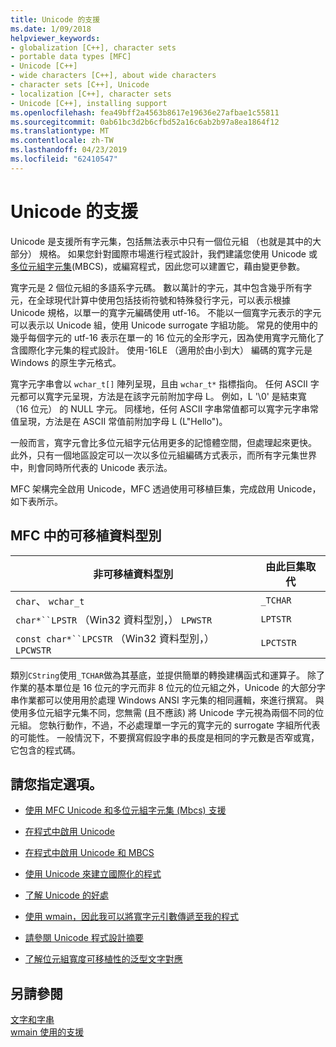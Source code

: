 ```yaml
---
title: Unicode 的支援
ms.date: 1/09/2018
helpviewer_keywords:
- globalization [C++], character sets
- portable data types [MFC]
- Unicode [C++]
- wide characters [C++], about wide characters
- character sets [C++], Unicode
- localization [C++], character sets
- Unicode [C++], installing support
ms.openlocfilehash: fea49bff2a4563b8617e19636e27afbae1c55811
ms.sourcegitcommit: 0ab61bc3d2b6cfbd52a16c6ab2b97a8ea1864f12
ms.translationtype: MT
ms.contentlocale: zh-TW
ms.lasthandoff: 04/23/2019
ms.locfileid: "62410547"
---
```

# <a name="support-for-unicode"></a>Unicode 的支援

Unicode 是支援所有字元集，包括無法表示中只有一個位元組 （也就是其中的大部分） 規格。 如果您針對國際市場進行程式設計，我們建議您使用 Unicode 或[多位元組字元集](../text/support-for-multibyte-character-sets-mbcss.md)(MBCS)，或編寫程式，因此您可以建置它，藉由變更參數。

寬字元是 2 個位元組的多語系字元碼。 數以萬計的字元，其中包含幾乎所有字元，在全球現代計算中使用包括技術符號和特殊發行字元，可以表示根據 Unicode 規格，以單一的寬字元編碼使用 utf-16。 不能以一個寬字元表示的字元可以表示以 Unicode 組，使用 Unicode surrogate 字組功能。 常見的使用中的幾乎每個字元的 utf-16 表示在單一的 16 位元的全形字元，因為使用寬字元簡化了含國際化字元集的程式設計。 使用-16LE （適用於由小到大） 編碼的寬字元是 Windows 的原生字元格式。

寬字元字串會以 `wchar_t[]` 陣列呈現，且由 `wchar_t*` 指標指向。 任何 ASCII 字元都可以寬字元呈現，方法是在該字元前附加字母 L。 例如，L '\0' 是結束寬 （16 位元） 的 NULL 字元。 同樣地，任何 ASCII 字串常值都可以寬字元字串常值呈現，方法是在 ASCII 常值前附加字母 L (L"Hello")。

一般而言，寬字元會比多位元組字元佔用更多的記憶體空間，但處理起來更快。 此外，只有一個地區設定可以一次以多位元組編碼方式表示，而所有字元集世界中，則會同時所代表的 Unicode 表示法。

MFC 架構完全啟用 Unicode，MFC 透過使用可移植巨集，完成啟用 Unicode，如下表所示。

## <a name="portable-data-types-in-mfc"></a>MFC 中的可移植資料型別

|非可移植資料型別|由此巨集取代|
|-----------------------------|----------------------------|
|`char`、 `wchar_t`|`_TCHAR`|
|`char*``LPSTR` （Win32 資料型別，） `LPWSTR`|`LPTSTR`|
|`const char*``LPCSTR` （Win32 資料型別，） `LPCWSTR`|`LPCTSTR`|

類別`CString`使用`_TCHAR`做為其基底，並提供簡單的轉換建構函式和運算子。 除了作業的基本單位是 16 位元的字元而非 8 位元的位元組之外，Unicode 的大部分字串作業都可以使用用於處理 Windows ANSI 字元集的相同邏輯，來進行撰寫。 與使用多位元組字元集不同，您無需 (且不應該) 將 Unicode 字元視為兩個不同的位元組。 您執行動作，不過，不必處理單一字元的寬字元的 surrogate 字組所代表的可能性。 一般情況下，不要撰寫假設字串的長度是相同的字元數是否窄或寬，它包含的程式碼。

## <a name="what-do-you-want-to-do"></a>請您指定選項。

- [使用 MFC Unicode 和多位元組字元集 (Mbcs) 支援](../atl-mfc-shared/unicode-and-multibyte-character-set-mbcs-support.md)

- [在程式中啟用 Unicode](../text/international-enabling.md)

- [在程式中啟用 Unicode 和 MBCS](../text/internationalization-strategies.md)

- [使用 Unicode 來建立國際化的程式](../text/unicode-programming-summary.md)

- [了解 Unicode 的好處](../text/benefits-of-character-set-portability.md)

- [使用 wmain，因此我可以將寬字元引數傳遞至我的程式](../text/support-for-using-wmain.md)

- [請參閱 Unicode 程式設計摘要](../text/unicode-programming-summary.md)

- [了解位元組寬度可移植性的泛型文字對應](../text/generic-text-mappings-in-tchar-h.md)

## <a name="see-also"></a>另請參閱

[文字和字串](../text/text-and-strings-in-visual-cpp.md)<br/>
[wmain 使用的支援](../text/support-for-using-wmain.md)